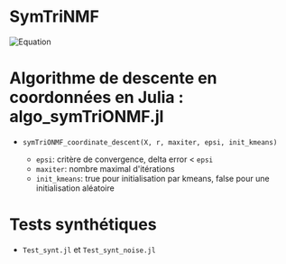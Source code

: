 # SymTriNMF

![Equation](https://render.githubusercontent.com/render/math?math=%5Cmin_%7BW%20%5Cgeq%200%2C%20S%20%5Cgeq%200%7D%20%5C%7CX%20-%20WSW%5ET%5C%7C_F%5E2%20%5Cquad%20%5Ctext%7Bs.t.%7D%20%5Cquad%20W%5ETW%20%3D%20I)

# Algorithme de descente en coordonnées en Julia : algo_symTriONMF.jl 

- `symTriONMF_coordinate_descent(X, r, maxiter, epsi, init_kmeans)`

   - `epsi`: critère de convergence, delta error < `epsi`
   - `maxiter`: nombre maximal d'itérations
   - `init_kmeans`: true pour initialisation par kmeans, false pour une initialisation aléatoire

# Tests synthétiques

- `Test_synt.jl` et `Test_synt_noise.jl`

